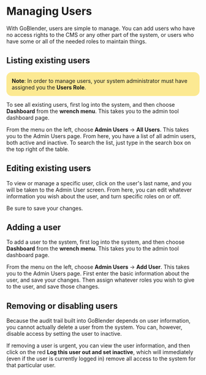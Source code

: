# Managing Users

With GoBlender, users are simple to manage. You can add users who have no access rights to the CMS or any other part of the system, or users who have some or all of the needed roles to maintain things.


## Listing existing users

<div style="background: #fce992; padding: 1em; border-radius: 1em; text-align: left; font-weight: normal;">
    <b>Note</b>: In order to manage users, your system administrator must have assigned you the <strong>Users Role</strong>.
</div>

To see all existing users, first log into the system, and then choose **Dashboard** from the **wrench menu**. This takes you to the admin tool dashboard page.

From the menu on the left, choose **Admin Users** -> **All Users**. This takes you to the Admin Users page. From here, you have a list of all admin users, both active and inactive. To search the list, just type
in the search box on the top right of the table.

## Editing existing users

To view or manage a specific user, click on the user's last name, and you will be taken to the Admin User screen. From here, you can edit whatever information you wish about the user, and turn specific roles on or off.

Be sure to save your changes.



## Adding a user

To add a user to the system, first log into the system, and then choose **Dashboard** from the **wrench menu**. This takes you to the admin tool dashboard page.

From the menu on the left, choose **Admin Users** -> **Add User**. This takes you to the Admin Users page.  First enter the basic information about the user, and save your changes. Then assign whatever roles
you wish to give to the user, and save those changes.


## Removing or disabling users

Because the audit trail built into GoBlender depends on user information, you cannot actually delete a user from the system. You can, however, disable access by setting the user to inactive.

If removing a user is urgent, you can view the user information, and then click on the red **Log this user out and set inactive**, which will immediately (even if the user is currently logged in) remove all
access to the system for that particular user.
